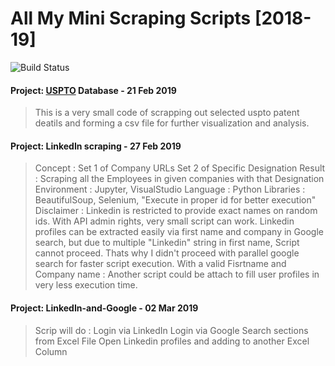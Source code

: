 # All My Mini Scraping Scripts [2018-19]


![Build Status](https://img.shields.io/badge/Python-3776AB?style=for-the-badge&logo=python&logoColor=white)


#### Project: [USPTO](https://www.uspto.gov/) Database - 21 Feb 2019
 > This is a very small code of scrapping out selected uspto patent deatils and forming a csv file for further visualization and analysis.
 
#### Project: LinkedIn scraping - 27 Feb 2019
> Concept :
Set 1 of Company URLs
Set 2 of Specific Designation
Result : Scraping all the Employees in given companies with that Designation
Environment : Jupyter, VisualStudio Language : Python Libraries : BeautifulSoup, Selenium,
"Execute in proper id for better execution"
Disclaimer :
Linkedin is restricted to provide exact names on random ids.
With API admin rights, very small script can work.
Linkedin profiles can be extracted easily via first name and company in Google search, but due to multiple "Linkedin" string in first name, Script cannot proceed.
Thats why I didn't proceed with parallel google search for faster script execution.
With a valid Fisrtname and Company name : Another script could be attach to fill user profiles in very less execution time.
 
#### Project: LinkedIn-and-Google - 02 Mar 2019
 > Scrip will do :
Login via LinkedIn
Login via Google
Search sections from Excel File
Open Linkedin profiles and adding to another Excel Column

